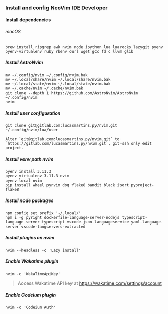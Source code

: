 ### Install and config NeoVim IDE Developer

#### Install dependencies

###### macOS

```console
brew install ripgrep awk nvim node ipython lua luarocks lazygit pyenv pyenv-virtualenv ruby rbenv curl wget gcc fd c llvm glib
```

##### Install AstroNvim

```console
mv ~/.config/nvim ~/.config/nvim.bak
mv ~/.local/share/nvim ~/.local/share/nvim.bak
mv ~/.local/state/nvim ~/.local/state/nvim.bak
mv ~/.cache/nvim ~/.cache/nvim.bak
git clone --depth 1 https://github.com/AstroNvim/AstroNvim ~/.config/nvim
nvim
```


##### Install user configuration

```console
git clone git@gitlab.com:lucasmartins.py/nvim.git ~/.config/nvim/lua/user
```
    Alter `git@gitlab.com:lucasmartins.py/nvim.git` to `https://gitlab.com/lucasmartins.py/nvim.git`, git-ssh only edit project. 

##### Install venv path nvim

```console
pyenv install 3.11.3
pyenv virtualenv 3.11.3 nvim
pyenv local nvim
pip install wheel pynvim doq flake8 bandit black isort pyproject-flake8
```

##### Install node packages

```console
npm config set prefix '~/.local/'
npm i -g pyright dockerfile-language-server-nodejs typescript-language-server typescript vscode-json-languageservice yaml-language-server vscode-langservers-extracted
```

##### Install plugins on nvim

```console
nvim --headless -c 'Lazy install'
```

##### Enable Wakatime plugin

```console
nvim -c 'WakaTimeApiKey'
```
> Access Wakatime API key at https://wakatime.com/settings/account

##### Enable Codeium plugin

```console
nvim -c 'Codeium Auth'
```
